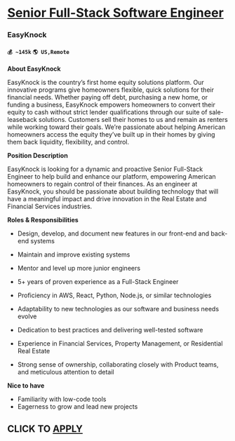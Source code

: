 # [Senior Full-Stack Software Engineer](https://www.remotewlb.com/apply/senior-full-stack-software-engineer-60957)  
### EasyKnock  
#### `💰 ~145k` `🌎 US,Remote`  

**About EasyKnock**

EasyKnock is the country’s first home equity solutions platform. Our innovative programs give homeowners flexible, quick solutions for their financial needs. Whether paying off debt, purchasing a new home, or funding a business, EasyKnock empowers homeowners to convert their equity to cash without strict lender qualifications through our suite of sale-leaseback solutions. Customers sell their homes to us and remain as renters while working toward their goals. We’re passionate about helping American homeowners access the equity they’ve built up in their homes by giving them back liquidity, flexibility, and control.

 **Position Description**

EasyKnock is looking for a dynamic and proactive Senior Full-Stack Engineer to help build and enhance our platform, empowering American homeowners to regain control of their finances. As an engineer at EasyKnock, you should be passionate about building technology that will have a meaningful impact and drive innovation in the Real Estate and Financial Services industries.

 **Roles & Responsibilities**

  * Design, develop, and document new features in our front-end and back-end systems
  * Maintain and improve existing systems 
  * Mentor and level up more junior engineers

  * 5+ years of proven experience as a Full-Stack Engineer
  * Proficiency in AWS, React, Python, Node.js, or similar technologies
  * Adaptability to new technologies as our software and business needs evolve
  * Dedication to best practices and delivering well-tested software
  * Experience in Financial Services, Property Management, or Residential Real Estate
  * Strong sense of ownership, collaborating closely with Product teams, and meticulous attention to detail

**Nice to have**

  * Familiarity with low-code tools
  * Eagerness to grow and lead new projects

  
## CLICK TO [APPLY](https://www.remotewlb.com/apply/senior-full-stack-software-engineer-60957)

